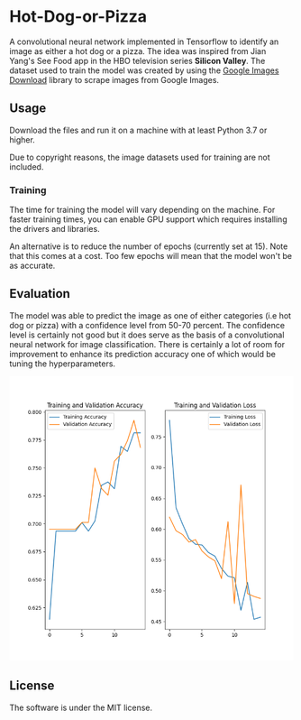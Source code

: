 # Hot-Dog-or-Pizza
A convolutional neural network implemented in Tensorflow to identify an image as either a hot dog or a pizza. The idea was inspired from Jian Yang's See Food app in the HBO television series **Silicon Valley**.  The dataset used to train the model was created by using the [Google Images Download](https://github.com/hardikvasa/google-images-download) library to scrape images from Google Images.

## Usage
Download the files and run it on a machine with at least Python 3.7 or higher. 

Due to copyright reasons, the image datasets used for training are not included. 

### Training
The time for training the model will vary depending on the machine. For faster training times, you can enable GPU support which requires installing the drivers and libraries.

An alternative is to reduce the number of epochs (currently set at 15). Note that this comes at a cost. Too few epochs will mean that the model won't be as accurate.  

## Evaluation
The model was able to predict the image as one of either categories (i.e hot dog or pizza) with a confidence level from 50-70 percent. The confidence level is certainly not good but it does serve as the basis of a convolutional neural network for image classification. There is certainly a lot of room for improvement to enhance its prediction accuracy one of which would be tuning the hyperparameters.

![figure](Figure_1.png)

## License
The software is under the MIT license.
